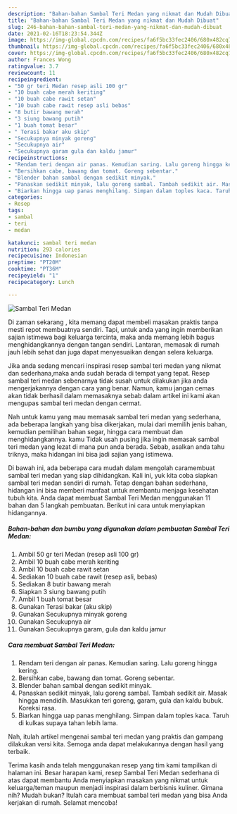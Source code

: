 ```yaml
---
description: "Bahan-bahan Sambal Teri Medan yang nikmat dan Mudah Dibuat"
title: "Bahan-bahan Sambal Teri Medan yang nikmat dan Mudah Dibuat"
slug: 246-bahan-bahan-sambal-teri-medan-yang-nikmat-dan-mudah-dibuat
date: 2021-02-16T18:23:54.344Z
image: https://img-global.cpcdn.com/recipes/fa6f5bc33fec2406/680x482cq70/sambal-teri-medan-foto-resep-utama.jpg
thumbnail: https://img-global.cpcdn.com/recipes/fa6f5bc33fec2406/680x482cq70/sambal-teri-medan-foto-resep-utama.jpg
cover: https://img-global.cpcdn.com/recipes/fa6f5bc33fec2406/680x482cq70/sambal-teri-medan-foto-resep-utama.jpg
author: Frances Wong
ratingvalue: 3.7
reviewcount: 11
recipeingredient:
- "50 gr teri Medan resep asli 100 gr"
- "10 buah cabe merah keriting"
- "10 buah cabe rawit setan"
- "10 buah cabe rawit resep asli bebas"
- "8 butir bawang merah"
- "3 siung bawang putih"
- "1 buah tomat besar"
- " Terasi bakar aku skip"
- "Secukupnya minyak goreng"
- "Secukupnya air"
- "Secukupnya garam gula dan kaldu jamur"
recipeinstructions:
- "Rendam teri dengan air panas. Kemudian saring. Lalu goreng hingga kering."
- "Bersihkan cabe, bawang dan tomat. Goreng sebentar."
- "Blender bahan sambal dengan sedikit minyak."
- "Panaskan sedikit minyak, lalu goreng sambal. Tambah sedikit air. Masak hingga mendidih. Masukkan teri goreng, garam, gula dan kaldu bubuk. Koreksi rasa."
- "Biarkan hingga uap panas menghilang. Simpan dalam toples kaca. Taruh di kulkas supaya tahan lebih lama."
categories:
- Resep
tags:
- sambal
- teri
- medan

katakunci: sambal teri medan 
nutrition: 293 calories
recipecuisine: Indonesian
preptime: "PT20M"
cooktime: "PT36M"
recipeyield: "1"
recipecategory: Lunch

---
```



![Sambal Teri Medan](https://img-global.cpcdn.com/recipes/fa6f5bc33fec2406/680x482cq70/sambal-teri-medan-foto-resep-utama.jpg)

Di zaman  sekarang , kita memang dapat membeli masakan praktis tanpa mesti repot membuatnya sendiri. Tapi, untuk anda yang ingin memberikan sajian istimewa bagi keluarga tercinta, maka anda memang lebih bagus menghidangkannya dengan tangan sendiri. Lantaran, memasak di rumah jauh lebih sehat dan juga dapat menyesuaikan dengan selera keluarga.

Jika anda sedang mencari inspirasi resep sambal teri medan yang nikmat dan sederhana,maka anda sudah berada di tempat yang tepat. Resep sambal teri medan  sebenarnya tidak susah untuk dilakukan jika anda mengerjakannya dengan cara yang benar. Namun, kamu jangan cemas akan tidak berhasil dalam memasaknya 
sebab dalam artikel ini kami akan mengupas sambal teri medan dengan cermat.  



Nah untuk kamu yang mau memasak sambal teri medan yang sederhana, ada beberapa langkah yang bisa dikerjakan, mulai dari memilih jenis bahan, kemudian pemilihan bahan segar, hingga cara membuat dan menghidangkannya. kamu Tidak usah pusing jika ingin memasak sambal teri medan yang lezat di mana pun anda berada. Sebab, asalkan anda  tahu triknya, maka hidangan ini bisa jadi sajian yang istimewa.

Di bawah ini, ada beberapa cara mudah dalam mengolah caramembuat sambal teri medan yang siap dihidangkan. Kali ini, yuk kita coba siapkan sambal teri medan sendiri di rumah. Tetap dengan bahan sederhana, hidangan ini bisa memberi manfaat untuk membantu menjaga kesehatan tubuh kita. Anda dapat membuat Sambal Teri Medan menggunakan 11 bahan dan 5 langkah pembuatan. Berikut ini cara untuk menyiapkan hidangannya.

<!--inarticleads1-->

##### Bahan-bahan dan bumbu yang digunakan dalam pembuatan Sambal Teri Medan:

1. Ambil 50 gr teri Medan (resep asli 100 gr)
1. Ambil 10 buah cabe merah keriting
1. Ambil 10 buah cabe rawit setan
1. Sediakan 10 buah cabe rawit (resep asli, bebas)
1. Sediakan 8 butir bawang merah
1. Siapkan 3 siung bawang putih
1. Ambil 1 buah tomat besar
1. Gunakan  Terasi bakar (aku skip)
1. Gunakan Secukupnya minyak goreng
1. Gunakan Secukupnya air
1. Gunakan Secukupnya garam, gula dan kaldu jamur




<!--inarticleads2-->

##### Cara membuat Sambal Teri Medan:

1. Rendam teri dengan air panas. Kemudian saring. Lalu goreng hingga kering.
1. Bersihkan cabe, bawang dan tomat. Goreng sebentar.
1. Blender bahan sambal dengan sedikit minyak.
1. Panaskan sedikit minyak, lalu goreng sambal. Tambah sedikit air. Masak hingga mendidih. Masukkan teri goreng, garam, gula dan kaldu bubuk. Koreksi rasa.
1. Biarkan hingga uap panas menghilang. Simpan dalam toples kaca. Taruh di kulkas supaya tahan lebih lama.




Nah, itulah artikel mengenai  sambal teri medan  yang praktis dan gampang dilakukan versi kita. Semoga anda dapat melakukannya dengan hasil yang terbaik. 

Terima kasih anda telah menggunakan resep yang tim kami tampilkan di halaman ini. Besar harapan kami, resep  Sambal Teri Medan sederhana di atas dapat membantu Anda menyiapkan masakan yang nikmat untuk keluarga/teman maupun menjadi inspirasi dalam berbisnis kuliner. Gimana nih? Mudah bukan? Itulah cara membuat sambal teri medan yang bisa Anda kerjakan di rumah. Selamat mencoba!

